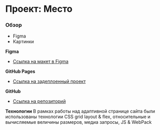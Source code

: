 # Проект: Место

### Обзор

* Figma
* Картинки

**Figma**

* [Ссылка на макет в Figma](https://www.figma.com/file/2cn9N9jSkmxD84oJik7xL7/JavaScript.-Sprint-4?node-id=0%3A1)

**GitHub Pages**

* [Ссылка на задеплоенный проект](https://alexander-kuznetsov.github.io/mesto-project/)

**GitHub**

* [Ссылка на репозиторий](https://github.com/alexander-kuznetsov/mesto-project.git)

**Технологии**
В рамках работы над адаптивной странице сайта были использованы технологии CSS grid layout & flex, относительные и
вычисляемые величины размеров, медиа запросы, JS & WebPack


